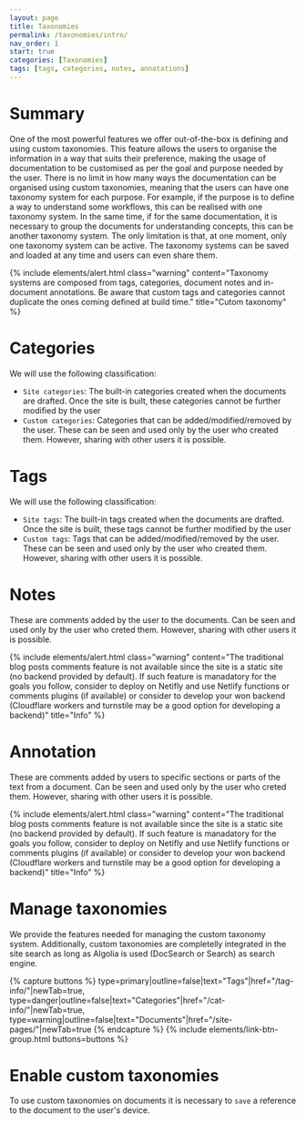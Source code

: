 ```yaml
---
layout: page
title: Taxonomies
permalink: /taxonomies/intro/
nav_order: 1
start: true
categories: [Taxonomies]
tags: [tags, categories, notes, annotations]
---
```


# Summary
One of the most powerful features we offer out-of-the-box is defining and using custom taxonomies. This feature allows the users to organise the information in a way that suits their preference, making the usage of documentation to be customised as per the goal and purpose needed by the user. There is no limit in how many ways the documentation can be organised using custom taxonomies, meaning that the users can have one taxonomy system for each purpose. For example, if the purpose is to define a way to understand some workflows, this can be realised with one taxonomy system. In the same time, if for the same documentation, it is necessary to group the documents for understanding concepts, this can be another taxonomy system. The only limitation is that, at one moment, only one taxonomy system can be active. The taxonomy systems can be saved and loaded at any time and users can even share them.

{% include elements/alert.html 
  class="warning" 
  content="Taxonomy systems are composed from tags, categories, document notes and in-document annotations. Be aware that custom tags and categories cannot duplicate the ones coming defined at build time."
  title="Cutom taxonomy" 
%}

# Categories
We will use the following classification:
- `Site categories`: The built-in categories created when the documents are drafted. Once the site is built, these categories cannot be further modified by the user
- `Custom categories`: Categories that can be added/modified/removed by the user. These can be seen and used only by the user who created them. However, sharing with other users it is possible.

# Tags
We will use the following classification:
- `Site tags`: The built-in tags created when the documents are drafted. Once the site is built, these tags cannot be further modified by the user
- `Custom tags`: Tags that can be added/modified/removed by the user. These can be seen and used only by the user who created them. However, sharing with other users it is possible.

# Notes
These are comments added by the user to the documents. Can be seen and used only by the user who creted them. However, sharing with other users it is possible.

{% include elements/alert.html 
  class="warning" 
  content="The traditional blog posts comments feature is not available since the site is a static site (no backend provided by default). If such feature is manadatory for the goals you follow, consider to deploy on Netifly and use Netlify functions or comments plugins (if available) or consider to develop your won backend (Cloudflare workers and turnstile may be a good option for developing a backend)"
  title="Info" 
%}

# Annotation
These are comments added by users to specific sections or parts of the text from a document. Can be seen and used only by the user who creted them. However, sharing with other users it is possible.

{% include elements/alert.html 
  class="warning" 
  content="The traditional blog posts comments feature is not available since the site is a static site (no backend provided by default). If such feature is manadatory for the goals you follow, consider to deploy on Netifly and use Netlify functions or comments plugins (if available) or consider to develop your won backend (Cloudflare workers and turnstile may be a good option for developing a backend)"
  title="Info" 
%}

# Manage taxonomies
We provide the features needed for managing the custom taxonomy system. Additionally, custom taxonomies are completelly integrated in the site search as long as Algolia is used (DocSearch or Search) as search engine.

{% capture buttons %}
    type=primary|outline=false|text="Tags"|href="/tag-info/"|newTab=true,
    type=danger|outline=false|text="Categories"|href="/cat-info/"|newTab=true,
    type=warning|outline=false|text="Documents"|href="/site-pages/"|newTab=true
{% endcapture %}
{% include elements/link-btn-group.html buttons=buttons %}

# Enable custom taxonomies
To use custom taxonomies on documents it is necessary to `save` a reference to the document to the user's device. 